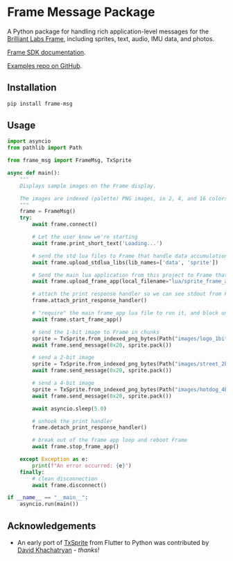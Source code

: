 # Frame Message Package

A Python package for handling rich application-level messages for the [Brilliant Labs Frame](https://brilliant.xyz/), including sprites, text, audio, IMU data, and photos.

[Frame SDK documentation](https://docs.brilliant.xyz/frame/frame-sdk/).

[Examples repo on GitHub](https://github.com/CitizenOneX/frame_examples_python).

## Installation

```bash
pip install frame-msg
```

## Usage

```python
import asyncio
from pathlib import Path

from frame_msg import FrameMsg, TxSprite

async def main():
    """
    Displays sample images on the Frame display.

    The images are indexed (palette) PNG images, in 2, 4, and 16 colors (that is, 1-, 2- and 4-bits-per-pixel).
    """
    frame = FrameMsg()
    try:
        await frame.connect()

        # Let the user know we're starting
        await frame.print_short_text('Loading...')

        # send the std lua files to Frame that handle data accumulation and sprite parsing
        await frame.upload_stdlua_libs(lib_names=['data', 'sprite'])

        # Send the main lua application from this project to Frame that will run the app
        await frame.upload_frame_app(local_filename="lua/sprite_frame_app.lua")

        # attach the print response handler so we can see stdout from Frame Lua print() statements
        frame.attach_print_response_handler()

        # "require" the main frame_app lua file to run it, and block until it has started.
        await frame.start_frame_app()

        # send the 1-bit image to Frame in chunks
        sprite = TxSprite.from_indexed_png_bytes(Path("images/logo_1bit.png").read_bytes())
        await frame.send_message(0x20, sprite.pack())

        # send a 2-bit image
        sprite = TxSprite.from_indexed_png_bytes(Path("images/street_2bit.png").read_bytes())
        await frame.send_message(0x20, sprite.pack())

        # send a 4-bit image
        sprite = TxSprite.from_indexed_png_bytes(Path("images/hotdog_4bit.png").read_bytes())
        await frame.send_message(0x20, sprite.pack())

        await asyncio.sleep(5.0)

        # unhook the print handler
        frame.detach_print_response_handler()

        # break out of the frame app loop and reboot Frame
        await frame.stop_frame_app()

    except Exception as e:
        print(f"An error occurred: {e}")
    finally:
        # clean disconnection
        await frame.disconnect()

if __name__ == "__main__":
    asyncio.run(main())
```

## Acknowledgements

* An early port of [TxSprite](https://github.com/CitizenOneX/frame_msg/blob/main/lib/tx/sprite.dart) from Flutter to Python was contributed by [David Khachatryan](https://github.com/KhachDavid) - _thanks!_